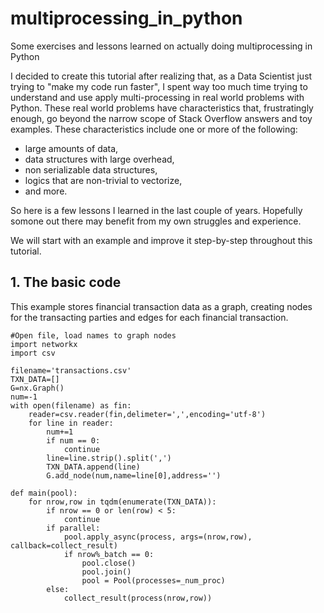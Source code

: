 # multiprocessing_in_python
Some exercises and lessons learned on actually doing multiprocessing in Python

I decided to create this tutorial after realizing that, as a Data Scientist just trying to "make my code run faster", I spent way too much time trying to understand and use apply multi-processing in real world problems with Python. These real world problems have characteristics that, frustratingly enough, go beyond the narrow scope of Stack Overflow answers and toy examples. These characteristics include one or more of the following:

- large amounts of data, 
- data structures with large overhead,
- non serializable data structures,
- logics that are non-trivial to vectorize,
- and more.

So here is a few lessons I learned in the last couple of years. Hopefully somone out there may benefit from my own struggles and experience.

We will start with an example and improve it step-by-step throughout this tutorial. 

## 1. The basic code

This example stores financial transaction data as a graph, creating nodes for the transacting parties and edges for each financial transaction. 

```
#Open file, load names to graph nodes
import networkx
import csv

filename='transactions.csv'
TXN_DATA=[]
G=nx.Graph()
num=-1
with open(filename) as fin:
    reader=csv.reader(fin,delimeter=',',encoding='utf-8')
    for line in reader:
        num+=1
        if num == 0:
            continue
        line=line.strip().split(',')
        TXN_DATA.append(line)
        G.add_node(num,name=line[0],address='')
```


```
def main(pool):
    for nrow,row in tqdm(enumerate(TXN_DATA)):
        if nrow == 0 or len(row) < 5:
            continue
        if parallel:
            pool.apply_async(process, args=(nrow,row), callback=collect_result)
            if nrow%_batch == 0:
                pool.close()
                pool.join()
                pool = Pool(processes=_num_proc)
        else:
            collect_result(process(nrow,row))
```
